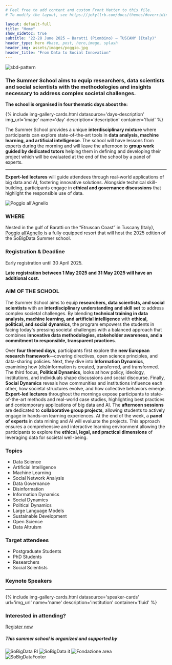 ```yaml
---
# Feel free to add content and custom Front Matter to this file.
# To modify the layout, see https://jekyllrb.com/docs/themes/#overriding-theme-defaults

layout: default-full
title: "Home"
show_sidetoc: true
subtitle: "22-28 June 2025 – Baratti (Piombino) – TUSCANY (Italy)"
header_type: hero #base, post, hero,image, splash
header_img: assets/images/poggio.jpg
header_title: "From Data to Social Innovation"
---
```


<div class="full-width-wrapper">
    <img src="{{ site.baseurl }}/assets/images/header.svg" alt="sbd-pattern" class="full-width-image">
</div>

<div class="introduction">
    <div class="container">
        <div class="row pt-2">
            <div class="col-md-8 offset-md-2 col-sm-12">
               <h3>
The Summer School aims to equip researchers, data scientists and social scientists with the methodologies and insights necessary to address complex societal challenges.
</h3>
                <p class="mt-3"><strong>The school is organised in four thematic days about the:</strong></p>
            </div>
        </div>
    </div>
</div>
<div class="container-fluid my-5">
{% include img-gallery-cards.html 
    datasource='days-description'
    img_url='image'
    name='day'
    description='description'
    container='fluid' 
%}
</div>


<div class="introduction">
    <div class="container">
        <div class="row pt-2">
            <div class="col-md-8 offset-md-2 col-sm-12">
                <p>
                The Summer School provides a unique <strong>interdisciplinary mixture</strong> where participants can explore state-of-the-art tools in <strong>data analysis, machine learning, and artificial intelligence</strong>. The school will have lessons from experts during the morning and will leave the afternoon to <strong>group work guided by dedicated tutors</strong> helping them in defining and developing their project which will be evaluated at the end of the school by a panel of experts.</p>
                <hr>
                <p>
                <strong>Expert-led lectures</strong> will guide attendees through real-world applications of big data and AI, fostering innovative solutions. Alongside technical skill-building, participants engage in <strong>ethical and governance discussions</strong> that highlight the responsible use of data.
                </p>
            </div>
        </div>
    </div>

</div>


<div class="where">
    <div class="container">
        <div class="row pt-2 ">
            <div class="col-md-6 col-sm-12">
               <img src="{{ site.baseurl }}/assets/images/poggio-allagnello.jpeg" alt="Poggio all'Agnello">
            </div>
        <div class="col-md-6 col-sm-12">
            <h3>WHERE</h3>
            <p class="lead">Nested in the gulf of Baratti on the “Etruscan Coast” in Tuscany (Italy), <a href="{{ site.baseurl }}{% link _pages/venue.markdown %}">Poggio all’Agnello </a> is a fully equipped resort that will host the 2025 edition of the SoBigData Summer school.
            </p>
            <h3>Registration & Deadline</h3>
            <p>Early registration until 30 April 2025.</p>
            <p><strong>Late registration between 1 May 2025 and 31 May 2025 will have an additional cost.</strong></p>
            </div>
        </div>
    </div>
</div>

<div class="aim mt-5">
    <div class="container">
        <div class="row pt-2 ">
        <div class="col-md-6 col-sm-12">
            <h3>AIM OF THE SCHOOL</h3>
                <p>
                The Summer School aims to equip <strong>researchers, data scientists, and social scientists</strong> with an <strong>interdisciplinary understanding and skill set</strong> to address complex societal challenges. By blending <strong>technical training in data analysis, machine learning, and artificial intelligence</strong> with <strong>ethical, political, and social dynamics</strong>, the program empowers the students in facing today's pressing societal challenges with a balanced approach that combines <strong>innovative data methodologies, stakeholder awareness, and a commitment to responsible, transparent practices</strong>.
                </p>
                <p>
                    Over <strong>four themed days</strong>, participants first explore the <strong>new European research framework</strong>—covering directives, open science principles, and data-sharing policies. Next, they dive into <strong>Information Dynamics</strong>, examining how (dis)information is created, transferred, and transformed. The third focus, <strong>Political Dynamics</strong>, looks at how policy, ideology, institutions, and individuals shape discussions and social discourse. Finally, <strong>Social Dynamics</strong> reveals how communities and institutions influence each other, how societal structures evolve, and how collective behaviors emerge. <strong>Expert-led lectures</strong> throughout the mornings expose participants to state-of-the-art methods and real-world case studies, highlighting best practices and contemporary applications of big data and AI. The <strong>afternoon sessions</strong> are dedicated to <strong>collaborative group projects</strong>, allowing students to actively engage in hands-on learning experiences. At the end of the week, a <strong>panel of experts</strong> in data mining and AI will evaluate the projects. This approach ensures a comprehensive and interactive learning environment allowing the participants to explore the <strong>ethical, legal, and practical dimensions</strong> of leveraging data for societal well-being.
                </p>
            </div>
            <div class="col-md-6 col-sm-12">
            <div class="project lead px-3 py-1">
               <h3>Topics</h3>
                <ul>
                    <li>Data Science</li>
                    <li>Artificial Intelligence</li>
                    <li>Machine Learning</li>
                    <li>Social Network Analysis</li>
                    <li>Data Governance</li>
                    <li>Disinformation</li>
                    <li>Information Dynamics</li>
                    <li>Social Dynamics</li>
                    <li>Political Dynamics</li>
                    <li>Large Language Models</li>
                    <li>Sustainable Development</li>
                    <li>Open Science</li>
                    <li>Data Altruism</li>
                </ul>
            </div>
            <div class="project lead px-3 py-1 mt-2">   
                <h3>Target attendees</h3>
                <ul>
                    <li>Postgraduate Students</li>
                    <li>PhD Students</li>
                    <li>Researchers</li>
                    <li>Social Scientists</li>
                </ul>
            </div>
        </div>
    </div>
</div>

<div class=" container-fluid my-5 pt-2 pb-5 bg-color-full bg-color">
    <div class="container">
        <div class="row">
            <div class="col-md-12">
                <h3 class="text-white">Keynote Speakers</h3>
                <hr>
            </div>
        </div>
    </div>
{% include img-gallery-cards.html  
    datasource='speaker-cards' 
    url='img_url' 
    name='name' 
    description='institution' 
    container='fluid' 
%}
</div>


<div class="container cta">
        <div class="row py-5">
            <div class="col-md-12">
                <div>
                    <h3>Interested in attending?</h3>
                    <a href="{{site.baseurl}}{% link _pages/registration.markdown %}" class="btn btn-primary">Register now</a>
                </div>
            </div>
        </div>
</div>





<div class="container credits pt-5">
    <div class="row">
        <div class="col-md-12">
            <h5>This summer school is organized and supported by</h5>
        <div class="logo-grid">
                    <img src="{{ site.baseurl }}/assets/images/Logo_SoBigData_RI_560_X_100.png" alt="SoBigData RI" >
                    <img src="{{ site.baseurl }}/assets/images/Logo_SoBigData_ITA_560_X_100.png" alt="SoBigData it" >
                    <img src="{{ site.baseurl }}/assets/images/fondazioneAREA.png" alt="Fondazione area" >
        </div>
        </div>
    </div>
</div>


<div class="container py-5">
    <div class="row">
        <div class="col-md-12">
            <img src="{{ site.baseurl }}/assets/images/sbd_it_footer.jpg" alt="SoBigDataFooter" class="full-width-image">
        </div>
    </div>
</div>
